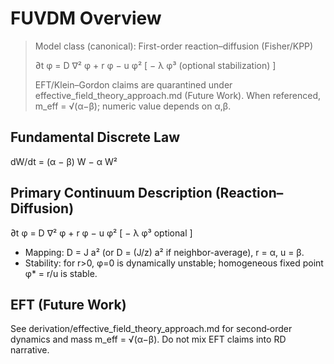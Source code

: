 # FUVDM Overview

> Model class (canonical): First-order reaction–diffusion (Fisher/KPP)
>
> ∂t φ = D ∇² φ + r φ − u φ² [ − λ φ³ (optional stabilization) ]
>
> EFT/Klein–Gordon claims are quarantined under effective_field_theory_approach.md (Future Work). When referenced, m_eff = √(α−β); numeric value depends on α,β.

## Fundamental Discrete Law

dW/dt = (α − β) W − α W²

## Primary Continuum Description (Reaction–Diffusion)

∂t φ = D ∇² φ + r φ − u φ²  [ − λ φ³ optional ]

- Mapping: D = J a² (or D = (J/z) a² if neighbor-average), r = α, u = β.
- Stability: for r>0, φ=0 is dynamically unstable; homogeneous fixed point φ* = r/u is stable.

## EFT (Future Work)

See derivation/effective_field_theory_approach.md for second‑order dynamics and mass m_eff = √(α−β). Do not mix EFT claims into RD narrative.